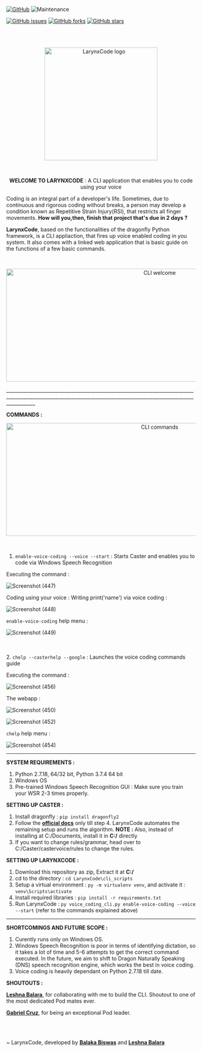 [![GitHub](https://img.shields.io/github/license/MLH-Fellowship/LarynxCode)](https://github.com/MLH-Fellowship/LarynxCode/blob/master/LICENSE.txt)
![Maintenance](https://img.shields.io/maintenance/yes/2021)

[![GitHub issues](https://img.shields.io/github/issues/MLH-Fellowship/LarynxCode)](https://github.com/MLH-Fellowship/LarynxCode/issues)
[![GitHub forks](https://img.shields.io/github/forks/MLH-Fellowship/LarynxCode?style=social)](https://github.com/MLH-Fellowship/LarynxCode/network/members)
[![GitHub stars](https://img.shields.io/github/stars/MLH-Fellowship/LarynxCode?style=social)](https://github.com/MLH-Fellowship/LarynxCode/stargazers)

<br><br>

<p align="center">
       <img src="https://user-images.githubusercontent.com/49288068/107161201-2678fd00-69c1-11eb-9190-348f7a85b2c7.png" alt="LarynxCode logo" width="300" height="300" />
</p>

<br>

<p align="center">
   <strong>WELCOME TO LARYNXCODE</strong> : A CLI application that enables you to code using your voice
</p>

Coding is an integral part of a developer's life. Sometimes, due to continuous and rigorous coding without breaks, a person may develop a condition known as Repetitive Strain Injury(RSI), that restricts all finger movements. **How will you,then, finish that project that's due in 2 days ?**

**LarynxCode**, based on the functionalities of the dragonfly Python framework, is a CLI appliaction, that fires up voice enabled coding in you system. It also comes with a linked web application that is basic guide on the functions of a few basic commands.

<br>
<p align="center">
       <img src="https://user-images.githubusercontent.com/49288068/107162668-de5ed800-69ca-11eb-9830-fb67340d88b2.png" alt="CLI welcome" width="800" height="300" />
</p>
________________________________________________________________________________________________________________________________________________________________________

**COMMANDS :**

<p align="center">
       <img src="https://user-images.githubusercontent.com/49288068/107163484-bd4cb600-69cf-11eb-8919-1bea32e2a801.png" alt="CLI commands" width="800" height="300" />
</p>
<br>

1. ```enable-voice-coding --voice --start``` : Starts Caster and enables you to code via Windows Speech Recognition

Executing the command :

![Screenshot (447)](https://user-images.githubusercontent.com/49288068/107162897-24686b80-69cc-11eb-8b3e-fa755f57649d.png)

Coding using your voice : Writing print('name') via voice coding :

![Screenshot (448)](https://user-images.githubusercontent.com/49288068/107162928-61346280-69cc-11eb-8d15-a0c892ba0b30.png)

```enable-voice-coding``` help menu :

![Screenshot (449)](https://user-images.githubusercontent.com/49288068/107162964-a9ec1b80-69cc-11eb-80e1-dc65cbe57817.png)

<br><br>
2. ```chelp --casterhelp --google``` : Launches the voice coding commands guide

Executing the command :

![Screenshot (456)](https://user-images.githubusercontent.com/49288068/107163434-778fed80-69cf-11eb-9357-17f2aaa73624.png)

The webapp :

![Screenshot (450)](https://user-images.githubusercontent.com/49288068/107163456-90989e80-69cf-11eb-997d-5a68a173e50d.png)

![Screenshot (452)](https://user-images.githubusercontent.com/49288068/107163454-8ecedb00-69cf-11eb-8256-df129e9e78ce.png)

```chelp``` help menu :

![Screenshot (454)](https://user-images.githubusercontent.com/49288068/107163466-a4dc9b80-69cf-11eb-900a-f7287f92a37c.png)

________________________________________________________________________________________________________________________________________________________________________

**SYSTEM REQUIREMENTS :**

1. Python 2.7.18, 64/32 bit, Python 3.7.4 64 bit
2. Windows OS
3. Pre-trained Windows Speech Recognition GUI : Make sure you train your WSR 2-3 times properly.

**SETTING UP CASTER :**

1. Install dragonfly : ```pip install dragonfly2```
2. Follow the **[official docs](https://caster.readthedocs.io/en/latest/readthedocs/Installation/Windows/Windows_Speech_Recognition/)** only till step 4. LarynxCode automates the remaining setup and runs the algorithm. **NOTE :** Also, instead of installing at C:/Documents, install it in **C:/** directly
3. If you want to change rules/grammar, head over to C:/Caster/castervoice/rules to change the rules.

**SETTING UP LARYNXCODE :**

1. Download this repository as zip, Extract it at **C:/**
2. cd to the directory : ```cd LarynxCode\cli_scripts```
3. Setup a virtual environment : ```py -m virtualenv venv```, and activate it : ```venv\Scripts\activate```
4. Install required libraries : ```pip install -r requirements.txt```
5. Run LarynxCode : ```py voice_coding_cli.py enable-voice-coding --voice --start```  (refer to the commands explained above)

________________________________________________________________________________________________________________________________________________________________________

**SHORTCOMINGS AND FUTURE SCOPE :**

1. Curently runs only on Windows OS.
2. Windows Speech Recognition is poor in terms of identifying dictation, so it takes a lot of time and 5-6 attempts to get the correct command executed. In the future, we aim to shift to Dragon Naturally Speaking (DNS) speech recognition engine, which works the best in voice coding.
3. Voice coding is heavily dependant on Python 2.7.18 till date.

**SHOUTOUTS :**

**[Leshna Balara](https://github.com/leshnabalara)**, for collaborating with me to build the CLI. Shoutout to one of the most dedicated Pod mates ever.

**[Gabriel Cruz](https://github.com/gmelodie)**, for being an exceptional Pod leader. 

<br><br>

~ LarynxCode, developed by **[Balaka Biswas](https://github.com/BALaka-18)** and **[Leshna Balara](https://github.com/leshnabalara)**
